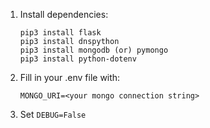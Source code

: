 1. Install dependencies:
   
   ```
   pip3 install flask
   pip3 install dnspython
   pip3 install mongodb (or) pymongo
   pip3 install python-dotenv
   ```

2. Fill in your .env file with:

   `MONGO_URI=<your mongo connection string>`
   
3. Set `DEBUG=False`


